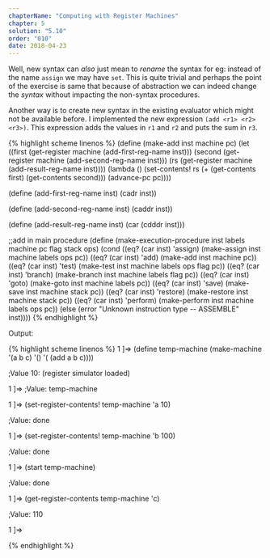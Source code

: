```yaml
---
chapterName: "Computing with Register Machines"
chapter: 5
solution: "5.10"
order: "010"
date: 2018-04-23
---
```


Well, new syntax can *also* just mean to *rename* the syntax for eg: instead of the name `assign` we may have `set`. This is quite trivial and perhaps the point of the exercise is same that because of abstraction we can indeed change the *syntax* without impacting the non-syntax procedures.

Another way is to create new syntax in the existing evaluator which might not be available before. I implemented the new expression `(add <r1> <r2> <r3>)`. This expression adds the values in `r1` and `r2` and puts the sum in `r3`.

{% highlight scheme linenos %}
(define (make-add inst machine pc)
  (let ((first (get-register machine (add-first-reg-name inst)))
		(second (get-register machine (add-second-reg-name inst)))
		(rs (get-register machine (add-result-reg-name inst))))
	(lambda ()
	  (set-contents! rs (+ (get-contents first)
						   (get-contents second)))
	  (advance-pc pc))))

(define (add-first-reg-name inst)
  (cadr inst))

(define (add-second-reg-name inst)
  (caddr inst))

(define (add-result-reg-name inst)
  (car (cdddr inst)))

;;add in main procedure
(define (make-execution-procedure inst labels machine
                                  pc flag stack ops)
  (cond ((eq? (car inst) 'assign)
         (make-assign inst machine labels ops pc))
        ((eq? (car inst) 'add)
         (make-add inst machine pc))
        ((eq? (car inst) 'test)
         (make-test inst machine labels ops flag pc))
        ((eq? (car inst) 'branch)
         (make-branch inst machine labels flag pc))
        ((eq? (car inst) 'goto)
         (make-goto inst machine labels pc))
        ((eq? (car inst) 'save)
         (make-save inst machine stack pc))
        ((eq? (car inst) 'restore)
         (make-restore inst machine stack pc))
        ((eq? (car inst) 'perform)
         (make-perform inst machine labels ops pc))
        (else (error "Unknown instruction type -- ASSEMBLE"
                     inst))))
{% endhighlight %}

Output:

{% highlight scheme linenos %}
1 ]=>
(define temp-machine
  (make-machine
   '(a b c)
   '()
   '(
	 (add a b c))))

;Value 10: (register simulator loaded)

1 ]=> 
;Value: temp-machine

1 ]=> (set-register-contents! temp-machine 'a 10)

;Value: done

1 ]=> (set-register-contents! temp-machine 'b 100)

;Value: done

1 ]=> (start temp-machine)

;Value: done

1 ]=> (get-register-contents temp-machine 'c)

;Value: 110

1 ]=> 

{% endhighlight %}
